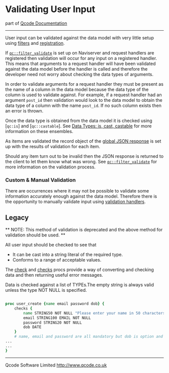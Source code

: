 Validating User Input
=====================

part of [Qcode Documentation](index.md)

* * *

User input can be validated against the data model with very little setup using [filters] and [registration].

If [`qc::filter_validate`] is set up on Naviserver and request handlers are registered then validation will occur for any input on a registered handler. This means that arguments to a request handler will have been validated against the data model before the handler is called and therefore the developer need not worry about checking the data types of arguments.

In order to validate arguments for a request handler they must be present as the name of a column in the data model because the data type of the column is used to validate against. For example, if a request handler had an argument `post_id` then validation would look to the data model to obtain the data type of a column with the name `post_id`. If no such column exists then an error is thrown.

Once the data type is obtained from the data model it is checked using [`qc:is`] and [`qc::castable`]. See [Data Types: is, cast, castable] for more information on these ensembles.

As items are validated the record object of the [global JSON response] is set up with the results of validation for each item.

Should any item turn out to be invalid then the JSON response is returned to the client to let them know what was wrong. See [`qc::filter_validate`] for more information on the validation process.


### Custom & Manual Validation

There are occurrences where it may not be possible to validate some information accurately enough against the data model. Therefore there is the opportunity to manually validate input using [validation handlers].



Legacy
------

** NOTE: This method of validation is deprecated and the above method for validation should be used. **

All user input should be checked to see that
* It can be cast into a string literal of the required type.
* Conforms to a range of acceptable values.

The [check](procs/check.md) and [checks](procs/checks.md) procs provide a way of converting and checking data and then returning useful error messages.

Data is checked against a list of TYPEs.The empty string is always valid unless the type NOT NULL is specified.

```tcl

proc user_create {name email password dob} {
    checks {
        name STRING50 NOT NULL "Please enter your name in 50 characters or fewer"
        email STRING100 EMAIL NOT NULL
        password STRING20 NOT NULL
        dob DATE
    }
    # name, email and password are all mandatory but dob is option and may be the empty string.
...
...
}

```

* * *

Qcode Software Limited <http://www.qcode.co.uk>

[filters]: filters.md
[registration]: registration.md
[validation handlers]: registration.md
[Data Types: is, cast, castable]: data-types.md
[global JSON response]: global-json-response.md
[`qc::filter_validate`]: filters.md
['qc::is']: is.md
['qc::castable']: castable.md